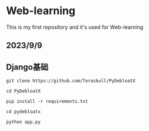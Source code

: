 # Web-learning
This is my first repository and it's used for Web-learning 

## 2023/9/9
## Django基础
```batch
git clone https://github.com/Teraskull/PyDebloatX

cd PyDebloatX

pip install -r requirements.txt

cd pydebloatx

python app.py
```
